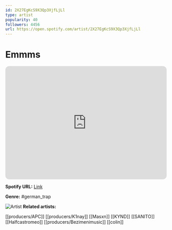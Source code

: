 ```yaml
---
id: 2X27EgKcS9X3Qp3XjfLjLl
type: artist
popularity: 40
followers: 4456
url: https://open.spotify.com/artist/2X27EgKcS9X3Qp3XjfLjLl
---
```

# Emmms

<iframe style="border-radius:12px" src="https://open.spotify.com/embed/artist/2X27EgKcS9X3Qp3XjfLjLl" width="100%" height="352" frameBorder="0" allowfullscreen="" allow="autoplay; clipboard-write; encrypted-media; fullscreen; picture-in-picture" loading="lazy"></iframe>

**Spotify URL:** [Link](https://open.spotify.com/artist/2X27EgKcS9X3Qp3XjfLjLl)

**Genre:**  #german_trap

![Artist](https://i.scdn.co/image/ab6761610000e5eb673115e4b363240d729838aa)
**Related artists:**

[[producers/APC]]
[[producers/K1nay]]
[[Masxn]]
[[KYND]]
[[SANITO]]
[[Halfcastromeo]]
[[producers/Bezimenimusic]]
[[colin]]
